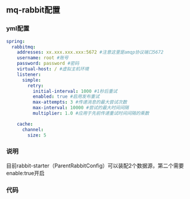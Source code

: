 ## mq-rabbit配置

### yml配置
~~~yaml
spring:
  rabbitmq:
    addresses: xx.xxx.xxx.xxx:5672 #注意这里是amqp协议端口5672
    username: root #账号
    password: password #密码
    virtual-host: / #虚拟主机环境
    listener:
      simple:
        retry:
          initial-interval: 1000 #1秒后重试
          enabled: true #启用发布重试
          max-attempts: 3 #传递消息的最大尝试次数
          max-interval: 10000 #尝试的最大时间间隔
          multiplier: 1.0 #应用于先前传递重试时间间隔的乘数

    cache:
      channel:
        size: 5
~~~

### 说明
目前rabbit-starter（ParentRabbitConfig）可以装配2个数据源，第二个需要enable:true开启

### 代码
~~~java

~~~
